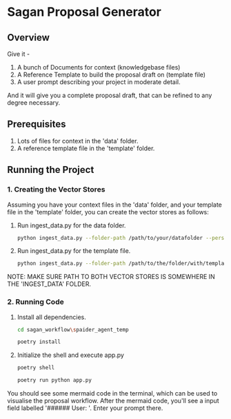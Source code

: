 # Sagan Proposal Generator

## Overview
Give it - 
1. A bunch of Documents for context (knowledgebase files)
2. A Reference Template to build the proposal draft on (template file)
3. A user prompt describing your project in moderate detail.

And it will give you a complete proposal draft, that can be refined to any degree necessary.

## Prerequisites
1. Lots of files for context in the 'data' folder.
2. A reference template file in the 'template' folder.

## Running the Project
### 1. Creating the Vector Stores

Assuming you have your context files in the 'data' folder, and your template file in the 'template' folder, you can create the vector stores as follows:

1. Run ingest_data.py for the data folder.
   ```bash
   python ingest_data.py --folder-path /path/to/your/datafolder --persist-dir /path/to/vector/store --chunk-size 512 --chunk-overlap 100
   ```

2. Run ingest_data.py for the template file.
   ```bash
   python ingest_data.py --folder-path /path/to/the/folder/with/template/file --persist-dir /path/to/separate/vector/store --chunk-size 512 --chunk-overlap 100
   ```

NOTE: MAKE SURE PATH TO BOTH VECTOR STORES IS SOMEWHERE IN THE 'INGEST_DATA' FOLDER.

### 2. Running Code

1. Install all dependencies.
   ```bash
   cd sagan_workflow\spaider_agent_temp
   ```

   ```bash
   poetry install
   ```

2. Initialize the shell and execute app.py

   ```bash
   poetry shell
   ```

   ```bash
   poetry run python app.py
   ```

You should see some mermaid code in the terminal, which can be used to visualise the proposal workflow.
After the mermaid code, you'll see a input field labelled '###### User: '. Enter your prompt there.